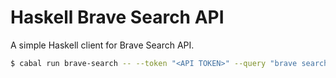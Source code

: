 # Haskell Brave Search API

A simple Haskell client for Brave Search API.

```bash
$ cabal run brave-search -- --token "<API TOKEN>" --query "brave search"
```
